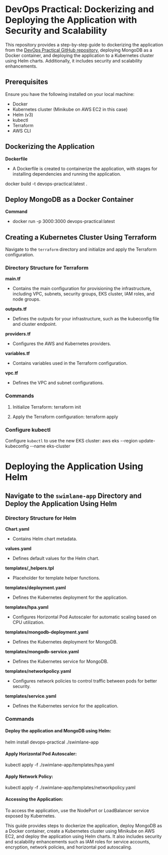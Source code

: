 # DevOps Practical: Dockerizing and Deploying the Application with Security and Scalability

This repository provides a step-by-step guide to dockerizing the application from the [DevOps Practical GitHub repository](https://github.com/swimlane/devops-practical), deploying MongoDB as a Docker container, and deploying the application to a Kubernetes cluster using Helm charts. Additionally, it includes security and scalability enhancements.

## Prerequisites

Ensure you have the following installed on your local machine:
- Docker
- Kubernetes cluster (Minikube on AWS EC2 in this case)
- Helm (v3)
- kubectl
- Terraform
- AWS CLI

## Dockerizing the Application

**Dockerfile**
- A Dockerfile is created to containerize the application, with stages for installing dependencies and running the application.

docker build -t devops-practical:latest .

## Deploy MongoDB as a Docker Container

**Command**
- docker run -p 3000:3000 devops-practical:latest


## Creating a Kubernetes Cluster Using Terraform

Navigate to the `terraform` directory and initialize and apply the Terraform configuration.

### Directory Structure for Terraform

**main.tf**
- Contains the main configuration for provisioning the infrastructure, including VPC, subnets, security groups, EKS cluster, IAM roles, and node groups.

**outputs.tf**
- Defines the outputs for your infrastructure, such as the kubeconfig file and cluster endpoint.

**providers.tf**
- Configures the AWS and Kubernetes providers.

**variables.tf**
- Contains variables used in the Terraform configuration.

**vpc.tf**
- Defines the VPC and subnet configurations.

### Commands

1. Initialize Terraform:
        terraform init

2. Apply the Terraform configuration:
        terraform apply

### Configure kubectl

Configure `kubectl` to use the new EKS cluster:
        aws eks --region <your-region> update-kubeconfig --name eks-cluster

# Deploying the Application Using Helm

## Navigate to the `swimlane-app` Directory and Deploy the Application Using Helm

### Directory Structure for Helm

**Chart.yaml**
- Contains Helm chart metadata.

**values.yaml**
- Defines default values for the Helm chart.

**templates/_helpers.tpl**
- Placeholder for template helper functions.

**templates/deployment.yaml**
- Defines the Kubernetes deployment for the application.

**templates/hpa.yaml**
- Configures Horizontal Pod Autoscaler for automatic scaling based on CPU utilization.

**templates/mongodb-deployment.yaml**
- Defines the Kubernetes deployment for MongoDB.

**templates/mongodb-service.yaml**
- Defines the Kubernetes service for MongoDB.

**templates/networkpolicy.yaml**
- Configures network policies to control traffic between pods for better security.

**templates/service.yaml**
- Defines the Kubernetes service for the application.

### Commands

#### Deploy the application and MongoDB using Helm:
helm install devops-practical ./swimlane-app

#### Apply Horizontal Pod Autoscaler:
kubectl apply -f ./swimlane-app/templates/hpa.yaml

#### Apply Network Policy:
kubectl apply -f ./swimlane-app/templates/networkpolicy.yaml

#### Accessing the Application:
To access the application, use the NodePort or LoadBalancer service exposed by Kubernetes.


This guide provides steps to dockerize the application, deploy MongoDB as a Docker container, create a Kubernetes cluster using Minikube on AWS EC2, and deploy the application using Helm charts. It also includes security and scalability enhancements such as IAM roles for service accounts, encryption, network policies, and horizontal pod autoscaling.